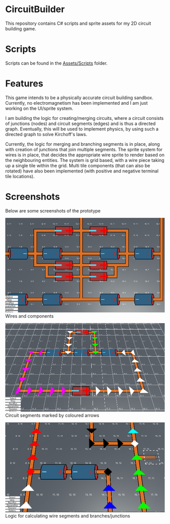 # CircuitBuilder

This repository contains C# scripts and sprite assets for my 2D circuit building game. 

# Scripts

Scripts can be found in the [Assets/Scripts](./Assets/Scripts) folder.

# Features

This game intends to be a physically accurate circuit building sandbox. Currently, no electromagnetism has been implemented and I am just working on the UI/sprite system.

I am building the logic for creating/merging circuits, where a circuit consists of junctions (nodes) and circuit segments (edges) and is thus a directed graph. Eventually, this will be used to implement physics, by using such a directed graph to solve Kirchoff's laws. 

Currently, the logic for merging and branching segments is in place, along with creation of junctions that join multiple segments. The sprite system for wires is in place, that decides the appropriate wire sprite to render based on the neighbouring entities. The system is grid based, with a wire piece taking up a single tile within the grid. Multi tile components (that can also be rotated) have also been implemented (with positive and negative terminal tile locations). 

# Screenshots

Below are some screenshots of the prototype

![](./Screenshots/ComplexDesigns.PNG)
Wires and components

![](./Screenshots/CircuitComponents.PNG)
Circuit segments marked by coloured arrows

![](./Screenshots/WireBranchingLogic.PNG)
Logic for calculating wire segments and branches/junctions

